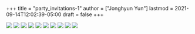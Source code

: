 +++
title = "party_invitations-1"
author = ["Jonghyun Yun"]
lastmod = 2021-09-14T12:02:39-05:00
draft = false
+++

![](figure/theta_tau_res.png)
![](figure/time_action-3.png)
![](figure/time_action_more-2.png)
![](figure/time_action_more-5.png)
![](figure/time_action_more-7.png)
![](figure/time_action_more-8.png)
![](figure/time_action_more-9.png)
![](figure/time_action_more-10.png)
![](figure/time_action_more-11.png)
![](figure/time_action_more-13.png)
